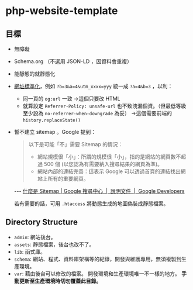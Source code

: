 # php-website-template

## 目標

- 無障礙
- Schema.org （不選用 JSON-LD ，因資料會重複）
- 能靜態的就靜態化
- [網址標準化](https://developers.google.com/search/docs/crawling-indexing/consolidate-duplicate-urls?hl=zh-tw)，例如 `?b=3&a=4&utm_xxxx=yyy` 統一成 `?a=4&b=3` ，以利：
  - 同一頁的 `og:url` 一致
    →這個只要改 HTML
  - 就算設定 `Referrer-Policy: unsafe-url` 也不致洩漏個資。（但最低等級至少設為 `no-referrer-when-downgrade` 為妥）
    →這個需要前端的 `history.replaceState()`
- 暫不建立 sitemap 。Google 提到：
  > 以下是可能「不」需要 Sitemap 的情況：
  > - 網站規模很「小」：所謂的規模很「小」，指的是網站的網頁數不超過 500 個 (以您認為有需要納入搜尋結果的網頁為準)。
  > - 網站內部的連結完善：這表示 Google 可以透過首頁的連結找出網站上所有的重要網頁。

  --- [什麼是 Sitemap | Google 搜尋中心  |  說明文件  |  Google Developers](https://developers.google.com/search/docs/crawling-indexing/sitemaps/overview?hl=zh-tw)

  若有需要的話，可用 `.htaccess` 將動態生成的地圖偽裝成靜態檔案。


## Directory Structure

- `admin`: 網站後台。
- `assets`: 靜態檔案，後台也改不了。
- `lib`: 函式庫。
- `schema`: 網站、程式、資料庫架構等的紀錄，開發與維護專用，無須複製到生產環境。
- `var`:
  藉由後台可以修改的檔案。
  開發環境和生產環境唯一不一樣的地方。
  **手動更新至生產環境時切勿覆蓋此目錄。**
